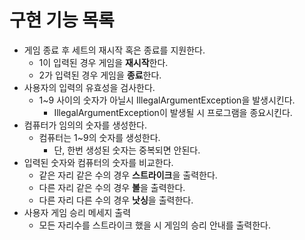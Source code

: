 # 구현 기능 목록

* 게임 종료 후 세트의 재시작 혹은 종료를 지원한다.
  * 1이 입력된 경우 게임을 **재시작**한다.
  * 2가 입력된 경우 게임을 **종료**한다.
* 사용자의 입력의 유효성을 검사한다.
  * 1~9 사이의 숫자가 아닐시 IllegalArgumentException을 발생시킨다.
    * IllegalArgumentException이 발생될 시 프로그램을 종요시킨다.
* 컴퓨터가 임의의 숫자를 생성한다.
  * 컴퓨터는 1~9의 숫자를 생성한다.
    * 단, 한번 생성된 숫자는 중복되면 안된다.
* 입력된 숫자와 컴퓨터의 숫자를 비교한다.
  * 같은 자리 같은 수의 경우 **스트라이크**을 출력한다.
  * 다른 자리 같은 수의 경우 **볼**을 출력한다.
  * 다른 자리 다른 수의 경우 **낫싱**을 출력한다.
* 사용자 게임 승리 메세지 출력
  * 모든 자리수를 스트라이크 했을 시 게임의 승리 안내를 출력한다.